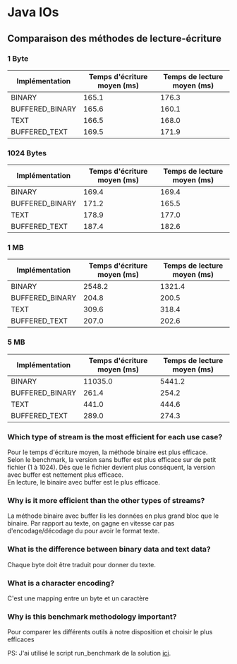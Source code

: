 # Java IOs

## Comparaison des méthodes de lecture-écriture  

### 1 Byte

| Implémentation      | Temps d'écriture moyen (ms) | Temps de lecture moyen (ms) |
|---------------------|-----------------------------|-----------------------------|
| BINARY              | 165.1                       | 176.3                       |
| BUFFERED_BINARY     | 165.6                       | 160.1                       |
| TEXT                | 166.5                       | 168.0                       |
| BUFFERED_TEXT       | 169.5                       | 171.9                       |

### 1024 Bytes

| Implémentation      | Temps d'écriture moyen (ms) | Temps de lecture moyen (ms) |
|---------------------|-----------------------------|-----------------------------|
| BINARY              | 169.4                       | 169.4                       |
| BUFFERED_BINARY     | 171.2                       | 165.5                       |
| TEXT                | 178.9                       | 177.0                       |
| BUFFERED_TEXT       | 187.4                       | 182.6                       |

### 1 MB

| Implémentation      | Temps d'écriture moyen (ms) | Temps de lecture moyen (ms) |
|---------------------|-----------------------------|-----------------------------|
| BINARY              | 2548.2                      | 1321.4                      |
| BUFFERED_BINARY     | 204.8                       | 200.5                       |
| TEXT                | 309.6                       | 318.4                       |
| BUFFERED_TEXT       | 207.0                       | 202.6                       |

### 5 MB

| Implémentation      | Temps d'écriture moyen (ms) | Temps de lecture moyen (ms) |
|---------------------|-----------------------------|-----------------------------|
| BINARY              | 11035.0                     | 5441.2                      |
| BUFFERED_BINARY     | 261.4                       | 254.2                       |
| TEXT                | 441.0                       | 444.6                       |
| BUFFERED_TEXT       | 289.0                       | 274.3                       |





### Which type of stream is the most efficient for each use case?

Pour le temps d'écriture moyen, la méthode binaire est plus efficace.  
Selon le benchmark, la version sans buffer est plus efficace sur de petit fichier (1 à 1024).
Dès que le fichier devient plus conséquent, la version avec buffer est nettement plus efficace.  
En lecture, le binaire avec buffer est le plus efficace.

### Why is it more efficient than the other types of streams?  
La méthode binaire avec buffer lis les données en plus grand bloc que le binaire.
Par rapport au texte, on gagne en vitesse car pas d'encodage/décodage du pour avoir le format texte.
### What is the difference between binary data and text data?  
Chaque byte doit être traduit pour donner du texte.
### What is a character encoding?
C'est une mapping entre un byte et un caractère 
### Why is this benchmark methodology important?
Pour comparer les différents outils à notre disposition et choisir le plus efficaces

PS: J'ai utilisé le script run_benchmark de la solution [ici](https://github.com/heig-vd-dai-course/heig-vd-dai-course-solutions/blob/main/05-java-ios/run_benchmarks.sh).